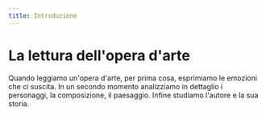 ```yaml
---
title: Introduzione
---
```

# La lettura dell'opera d'arte

Quando leggiamo un'opera d'arte, per prima cosa, esprimiamo le emozioni che ci suscita. In un secondo momento analizziamo in dettaglio i personaggi, la composizione, il paesaggio. Infine studiamo l'autore e la sua storia.
